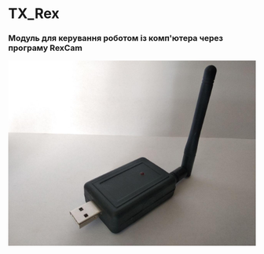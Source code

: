 # TX_Rex
### Модуль для керування роботом із комп'ютера через програму RexCam
![Image description](https://github.com/MaksKliuba/ArduinoProjects/blob/master/Tank/images/photo_RexTX.jpg)